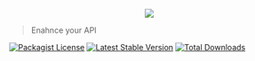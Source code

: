 
<p align="center">
  <img src="https://github.com/acidjazz/metapi/raw/master/logo.png"/>
</p>

> Enahnce your API 

[![Packagist License](https://poser.pugx.org/acidjazz/metapi/license.png)](https://choosealicense.com/licenses/apache-2.0/)
[![Latest Stable Version](https://poser.pugx.org/acidjazz/metapi/version.png)](https://packagist.org/packages/acidjazz/metapi)
[![Total Downloads](https://poser.pugx.org/acidjazz/metapi/d/total.png)](https://packagist.org/packages/barryvdh/metapi)
